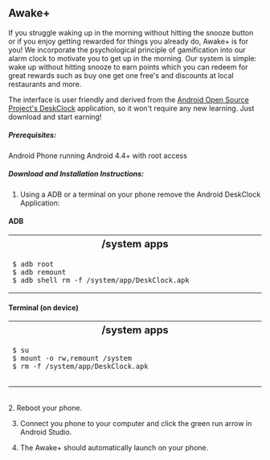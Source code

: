 ## Awake+

If you struggle waking up in the morning without hitting the snooze button or if you enjoy getting rewarded for things you already do, Awake+ is for you! We incorporate the psychological principle of gamification into our alarm clock to motivate you to get up in the morning. Our system is simple: wake up without hitting snooze to earn points which you can redeem for great rewards such as buy one get one free's and discounts at local restaurants and more.

The interface is user friendly and derived from the [Android Open Source Project's DeskClock](https://android.googlesource.com/platform/packages/apps/DeskClock/) application, so it won't require any new learning. Just download and start earning!

  <h5>Prerequisites:</h5>
  <p>Android Phone running Android 4.4+ with root access</p>

<h5>Download and Installation Instructions:</h5>


1. Using a ADB or a terminal on your phone remove the Android DeskClock Application:
  
  <h4><span class="mw-headline" id="ADB">ADB</span></h4>
<table class="wikitable">
<tr>
<th style="width: 500px; font-size: 125%;"> /system apps
</th>
<tr>
<td>
<pre><code>$ adb root
$ adb remount
$ adb shell rm -f /system/app/DeskClock.apk</code>
</pre>
</td></tr></table>
<p>
</p>
<h4><span class="mw-headline" id="Term_.28on_device.29">Terminal (on device)</span></h4>
<table class="wikitable">
<tr>
<th style="width: 500px; font-size: 125%;"> /system apps
</th>
</tr>
<tr>
<td>
<pre><code>$ su
$ mount -o rw,remount /system
$ rm -f /system/app/DeskClock.apk
</code>
</pre>
</td></tr></table>
</br>
2. Reboot your phone.

3. Connect you phone to your computer and click the green run arrow in Android Studio.

4. The Awake+ should automatically launch on your phone.

